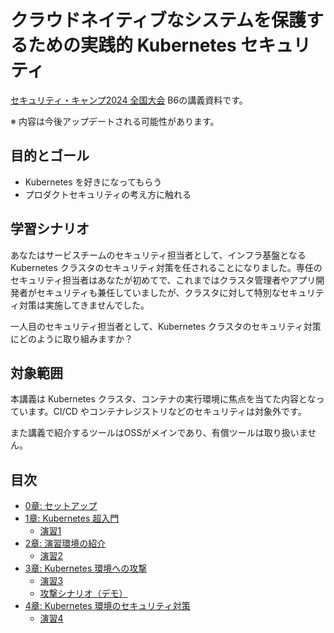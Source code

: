 # クラウドネイティブなシステムを保護するための実践的 Kubernetes セキュリティ

[セキュリティ・キャンプ2024 全国大会](https://www.ipa.go.jp/jinzai/security-camp/2024/camp/zenkoku/index.html) B6の講義資料です。

※ 内容は今後アップデートされる可能性があります。

## 目的とゴール

- Kubernetes を好きになってもらう
- プロダクトセキュリティの考え方に触れる

## 学習シナリオ

あなたはサービスチームのセキュリティ担当者として、インフラ基盤となる Kubernetes クラスタのセキュリティ対策を任されることになりました。専任のセキュリティ担当者はあなたが初めてで、これまではクラスタ管理者やアプリ開発者がセキュリティも兼任していましたが、クラスタに対して特別なセキュリティ対策は実施してきませんでした。

一人目のセキュリティ担当者として、Kubernetes クラスタのセキュリティ対策にどのように取り組みますか？

## 対象範囲

本講義は Kubernetes クラスタ、コンテナの実行環境に焦点を当てた内容となっています。CI/CD やコンテナレジストリなどのセキュリティは対象外です。

また講義で紹介するツールはOSSがメインであり、有償ツールは取り扱いません。

## 目次

- [0章: セットアップ](./ch00_setup/README.md)
- [1章: Kubernetes 超入門](./ch01_k8s_intro/README.md)
  - [演習1](./ch01_k8s_intro/training.md)
- [2章: 演習環境の紹介](./ch02_environment/README.md)
  - [演習2](./ch02_environment/training.md)
- [3章: Kubernetes 環境への攻撃](./ch03_attacking_k8s/README.md)
  - [演習3](./ch03_attacking_k8s/training.md)
  - [攻撃シナリオ（デモ）](./ch03_attacking_k8s/attack_scenario.md)
- [4章: Kubernetes 環境のセキュリティ対策](./ch04_hardening_k8s/README.md)
  - [演習4](./ch04_hardening_k8s/training.md)
